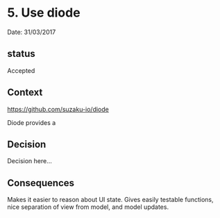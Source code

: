 # 5. Use diode

Date: 31/03/2017

## status

Accepted

## Context

https://github.com/suzaku-io/diode

Diode provides a 

## Decision

Decision here...

## Consequences

Makes it easier to reason about UI state. Gives easily testable functions, nice separation of view from model, and model updates. 